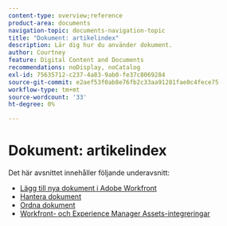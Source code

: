 ```yaml
---
content-type: overview;reference
product-area: documents
navigation-topic: documents-navigation-topic
title: "Dokument: artikelindex"
description: Lär dig hur du använder dokument.
author: Courtney
feature: Digital Content and Documents
recommendations: noDisplay, noCatalog
exl-id: 75635712-c237-4a83-9ab0-fe37c8069284
source-git-commit: e2aef53f0ab8e76fb2c33aa91281fae0c4fece75
workflow-type: tm+mt
source-wordcount: '33'
ht-degree: 0%

---
```


# Dokument: artikelindex

<!-- Audited: 1/2024 -->

Det här avsnittet innehåller följande underavsnitt:

* [Lägg till nya dokument i Adobe Workfront](../documents/adding-documents-to-workfront/add-new-documents-to-workfront.md)
* [Hantera dokument](../documents/managing-documents/manage-documents.md)
* [Ordna dokument](../documents/organizing-documents/organize-documents.md)
* [Workfront- och Experience Manager Assets-integreringar](../documents/workfront-and-experience-manager-integrations/wf-experience-manager-integrations.md)
